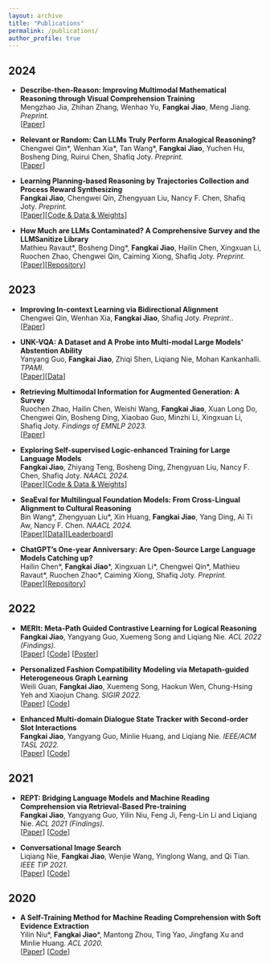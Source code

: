 ```yaml
---
layout: archive
title: "Publications"
permalink: /publications/
author_profile: true
---
```


<!-- {% if author.googlescholar %}
  You can also find my articles on <u><a href="{{author.googlescholar}}">my Google Scholar profile</a>.</u>
{% endif %}

{% include base_path %} -->

<!-- {% for post in site.publications reversed %}
  {% include archive-single.html %}
{% endfor %} -->

## 2024

- **Describe-then-Reason: Improving Multimodal Mathematical Reasoning through Visual Comprehension Training** <br>
Mengzhao Jia, Zhihan Zhang, Wenhao Yu, **Fangkai Jiao**, Meng Jiang. _Preprint._  
[[Paper](https://arxiv.org/abs/2404.14604)]  


- **Relevant or Random: Can LLMs Truly Perform Analogical Reasoning?** <br>
Chengwei Qin\*, Wenhan Xia\*, Tan Wang\*, **Fangkai Jiao**, Yuchen Hu, Bosheng Ding, Ruirui Chen, Shafiq Joty. _Preprint._  
[[Paper](https://arxiv.org/abs/2404.12728)]  

- **Learning Planning-based Reasoning by Trajectories Collection and Process Reward Synthesizing** <br>
**Fangkai Jiao**, Chengwei Qin, Zhengyuan Liu, Nancy F. Chen, Shafiq Joty. _Preprint._  
[[Paper](https://arxiv.org/abs/2402.00658)][[Code & Data & Weights](https://github.com/SparkJiao/dpo-trajectory-reasoning)]  

- **How Much are LLMs Contaminated? A Comprehensive Survey and the LLMSanitize Library** <br>
Mathieu Ravaut\*, Bosheng Ding\*, **Fangkai Jiao**, Hailin Chen, Xingxuan Li, Ruochen Zhao, Chengwei Qin, Caiming Xiong, Shafiq Joty. _Preprint._  
[[Paper](https://arxiv.org/abs/2404.00699)][[Repository](https://github.com/ntunlp/LLMSanitize)]  

## 2023

- **Improving In-context Learning via Bidirectional Alignment** <br>
Chengwei Qin, Wenhan Xia, **Fangkai Jiao**, Shafiq Joty. _Preprint._.  
[[Paper](https://arxiv.org/abs/2312.17055)]  

- **UNK-VQA: A Dataset and A Probe into Multi-modal Large Models' Abstention Ability** <br>
Yanyang Guo, **Fangkai Jiao**, Zhiqi Shen, Liqiang Nie, Mohan Kankanhalli. _TPAMI._  
[[Paper](https://arxiv.org/abs/2310.10942)][[Data](https://github.com/guoyang9/UNK-VQA)]    

- **Retrieving Multimodal Information for Augmented Generation: A Survey** <br>
Ruochen Zhao, Hailin Chen, Weishi Wang, **Fangkai Jiao**, Xuan Long Do, Chengwei Qin, Bosheng Ding, Xiaobao Guo, Minzhi Li, Xingxuan Li, Shafiq Joty. _Findings of EMNLP 2023._  
[[Paper](https://arxiv.org/abs/2303.10868)]  

- **Exploring Self-supervised Logic-enhanced Training for Large Language Models** <br>
**Fangkai Jiao**, Zhiyang Teng, Bosheng Ding, Zhengyuan Liu, Nancy F. Chen, Shafiq Joty. _NAACL 2024._  
[[Paper](https://arxiv.org/abs/2305.13718)][[Code & Data & Weights](https://github.com/SparkJiao/LogicLLM)]  

- **SeaEval for Multilingual Foundation Models: From Cross-Lingual Alignment to Cultural Reasoning** <br>
Bin Wang\*, Zhengyuan Liu\*, Xin Huang, **Fangkai Jiao**, Yang Ding, Ai Ti Aw, Nancy F. Chen. _NAACL 2024._  
[[Paper](https://arxiv.org/abs/2309.04766)][[Data](https://github.com/SeaEval/SeaEval)][[Leaderboard](https://seaeval.github.io/)]    

- **ChatGPT’s One-year Anniversary: Are Open-Source Large Language Models Catching up?** <br>
Hailin Chen\*, **Fangkai Jiao**\*, Xingxuan Li\*, Chengwei Qin\*, Mathieu Ravaut\*, Ruochen Zhao\*, Caiming Xiong, Shafiq Joty. _Preprint._  
[[Paper](https://arxiv.org/abs/2311.16989)][[Repository](https://github.com/ntunlp/OpenSource-LLMs-better-than-OpenAI)]  


## 2022

- **MERIt: Meta-Path Guided Contrastive Learning for Logical Reasoning** <br>
**Fangkai Jiao**, Yangyang Guo, Xuemeng Song and Liqiang Nie. _ACL 2022 (Findings)._  
[[Paper](https://aclanthology.org/2022.findings-acl.276/)]
[[Code](https://github.com/SparkJiao/MERIt)]
[[Poster](https://jiaofangkai.com/files/poster.pdf)]

- **Personalized Fashion Compatibility Modeling via Metapath-guided Heterogeneous Graph Learning** <br>
Weili Guan, **Fangkai Jiao**, Xuemeng Song, Haokun Wen, Chung-Hsing Yeh and Xiaojun Chang. _SIGIR 2022._  
[[Paper](https://jiaofangkai.com/files/sigir2022-camera-ready.pdf)]
[[Code](https://github.com/SparkJiao/MG-PFCM_outfit_rec)]

- **Enhanced Multi-domain Dialogue State Tracker with Second-order Slot Interactions** <br>
**Fangkai Jiao**, Yangyang Guo, Minlie Huang, and Liqiang Nie. _IEEE/ACM TASL 2022._  
[[Paper](https://ieeexplore.ieee.org/document/9956734)]
[[Code](https://github.com/SparkJiao/dst-multi-woz-2.1/tree/master/CP-DST)]

## 2021

- **REPT: Bridging Language Models and Machine Reading Comprehension via Retrieval-Based Pre-training** <br>
**Fangkai Jiao**, Yangyang Guo, Yilin Niu, Feng Ji, Feng-Lin Li and Liqiang Nie. _ACL 2021 (Findings)._  
[[Paper](https://arxiv.org/pdf/2105.04201.pdf)]
[[Code](https://github.com/SparkJiao/Retrieval-based-Pre-training-for-Machine-Reading-Comprehension)]

- **Conversational Image Search** <br>
Liqiang Nie, **Fangkai Jiao**, Wenjie Wang, Yinglong Wang, and Qi Tian. _IEEE TIP 2021_.  
[[Paper](https://ieeexplore.ieee.org/document/9528996)]
[[Code](https://github.com/SparkJiao/LARCH)]

## 2020

- **A Self-Training Method for Machine Reading Comprehension with Soft Evidence Extraction** <br>
Yilin Niu\*, **Fangkai Jiao**\*, Mantong Zhou, Ting Yao, Jingfang Xu and Minlie Huang. _ACL 2020._  
[[Paper](https://arxiv.org/pdf/2005.05189.pdf)]
[[Code](https://github.com/SparkJiao/Self-Training-MRC)]


